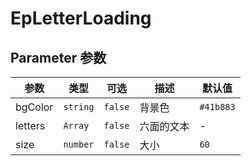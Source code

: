 # EpLetterLoading
## Parameter 参数
| 参数 | 类型 | 可选 | 描述 | 默认值 |
| --- | --- | --- | --- | --- |
| bgColor | `string` | `false` | 背景色 | `#41b883`
| letters | `Array` | `false` | 六面的文本 | -
| size | `number` | `false` | 大小 | `60`
